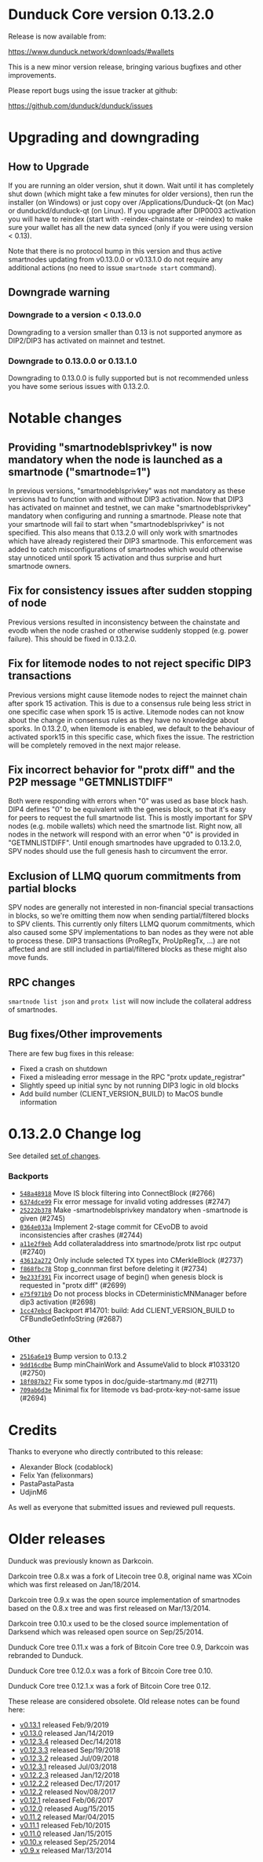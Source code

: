 Dunduck Core version 0.13.2.0
==========================

Release is now available from:

  <https://www.dunduck.network/downloads/#wallets>

This is a new minor version release, bringing various bugfixes and other improvements.

Please report bugs using the issue tracker at github:

  <https://github.com/dunduck/dunduck/issues>


Upgrading and downgrading
=========================

How to Upgrade
--------------

If you are running an older version, shut it down. Wait until it has completely
shut down (which might take a few minutes for older versions), then run the
installer (on Windows) or just copy over /Applications/Dunduck-Qt (on Mac) or
dunduckd/dunduck-qt (on Linux). If you upgrade after DIP0003 activation you will
have to reindex (start with -reindex-chainstate or -reindex) to make sure
your wallet has all the new data synced (only if you were using version < 0.13).

Note that there is no protocol bump in this version and thus active smartnodes
updating from v0.13.0.0 or v0.13.1.0 do not require any additional actions (no need to issue
`smartnode start` command).

Downgrade warning
-----------------

### Downgrade to a version < 0.13.0.0

Downgrading to a version smaller than 0.13 is not supported anymore as DIP2/DIP3 has activated
on mainnet and testnet.

### Downgrade to 0.13.0.0 or 0.13.1.0

Downgrading to 0.13.0.0 is fully supported but is not recommended unless you have some serious issues with 0.13.2.0.

Notable changes
===============

Providing "smartnodeblsprivkey" is now mandatory when the node is launched as a smartnode ("smartnode=1")
------------------------------------------------------------------------
In previous versions, "smartnodeblsprivkey" was not mandatory as these versions had to function with and without DIP3
activation. Now that DIP3 has activated on mainnet and testnet, we can make "smartnodeblsprivkey" mandatory when
configuring and running a smartnode. Please note that your smartnode will fail to start when "smartnodeblsprivkey"
is not specified. This also means that 0.13.2.0 will only work with smartnodes which have already registered their
DIP3 smartnode. This enforcement was added to catch misconfigurations of smartnodes which would otherwise stay
unnoticed until spork 15 activation and thus surprise and hurt smartnode owners.

Fix for consistency issues after sudden stopping of node
--------------------------------------------------------
Previous versions resulted in inconsistency between the chainstate and evodb when the node crashed or otherwise suddenly
stopped (e.g. power failure). This should be fixed in 0.13.2.0. 

Fix for litemode nodes to not reject specific DIP3 transactions
---------------------------------------------------------------
Previous versions might cause litemode nodes to reject the mainnet chain after spork 15 activation. This is due to a
consensus rule being less strict in one specific case when spork 15 is active. Litemode nodes can not know about the
change in consensus rules as they have no knowledge about sporks. In 0.13.2.0, when litemode is enabled, we default to the
behaviour of activated spork15 in this specific case, which fixes the issue. The restriction will be completely removed
in the next major release.

Fix incorrect behavior for "protx diff" and the P2P message "GETMNLISTDIFF"
---------------------------------------------------------------------------
Both were responding with errors when "0" was used as base block hash. DIP4 defines "0" to be equivalent with the
genesis block, so that it's easy for peers to request the full smartnode list.
This is mostly important for SPV nodes (e.g. mobile wallets) which need the smartnode list. Right now, all nodes in
the network will respond with an error when "0" is provided in  "GETMNLISTDIFF". Until enough smartnodes have upgraded
to 0.13.2.0, SPV nodes should use the full genesis hash to circumvent the error.

Exclusion of LLMQ quorum commitments from partial blocks
--------------------------------------------------------
SPV nodes are generally not interested in non-financial special transactions in blocks, so we're omitting them now when
sending partial/filtered blocks to SPV clients. This currently only filters LLMQ quorum commitments, which also caused
some SPV implementations to ban nodes as they were not able to process these. DIP3 transactions (ProRegTx, ProUpRegTx, ...)
are not affected and are still included in partial/filtered blocks as these might also move funds. 

RPC changes
-----------
`smartnode list json` and `protx list` will now include the collateral address of smartnodes.

Bug fixes/Other improvements
----------------------------
There are few bug fixes in this release:
- Fixed a crash on shutdown
- Fixed a misleading error message in the RPC "protx update_registrar"  
- Slightly speed up initial sync by not running DIP3 logic in old blocks
- Add build number (CLIENT_VERSION_BUILD) to MacOS bundle information 

 0.13.2.0 Change log
===================

See detailed [set of changes](https://github.com/dunduck/dunduck/compare/v0.13.1.0...dunduck:v0.13.2.0).

### Backports

- [`548a48918`](https://github.com/dunduck/dunduck/commit/548a48918) Move IS block filtering into ConnectBlock (#2766)
- [`6374dce99`](https://github.com/dunduck/dunduck/commit/6374dce99) Fix error message for invalid voting addresses (#2747)
- [`25222b378`](https://github.com/dunduck/dunduck/commit/25222b378) Make -smartnodeblsprivkey mandatory when -smartnode is given (#2745)
- [`0364e033a`](https://github.com/dunduck/dunduck/commit/0364e033a) Implement 2-stage commit for CEvoDB to avoid inconsistencies after crashes (#2744)
- [`a11e2f9eb`](https://github.com/dunduck/dunduck/commit/a11e2f9eb) Add collateraladdress into smartnode/protx list rpc output (#2740)
- [`43612a272`](https://github.com/dunduck/dunduck/commit/43612a272) Only include selected TX types into CMerkleBlock (#2737)
- [`f868fbc78`](https://github.com/dunduck/dunduck/commit/f868fbc78) Stop g_connman first before deleting it (#2734)
- [`9e233f391`](https://github.com/dunduck/dunduck/commit/9e233f391) Fix incorrect usage of begin() when genesis block is requested in "protx diff" (#2699)
- [`e75f971b9`](https://github.com/dunduck/dunduck/commit/e75f971b9) Do not process blocks in CDeterministicMNManager before dip3 activation (#2698)
- [`1cc47ebcd`](https://github.com/dunduck/dunduck/commit/1cc47ebcd) Backport #14701: build: Add CLIENT_VERSION_BUILD to CFBundleGetInfoString (#2687)

### Other

- [`2516a6e19`](https://github.com/dunduck/dunduck/commit/2516a6e19) Bump version to 0.13.2
- [`9dd16cdbe`](https://github.com/dunduck/dunduck/commit/9dd16cdbe) Bump minChainWork and AssumeValid to block #1033120 (#2750)
- [`18f087b27`](https://github.com/dunduck/dunduck/commit/18f087b27) Fix some typos in doc/guide-startmany.md (#2711)
- [`709ab6d3e`](https://github.com/dunduck/dunduck/commit/709ab6d3e) Minimal fix for litemode vs bad-protx-key-not-same issue (#2694)

Credits
=======

Thanks to everyone who directly contributed to this release:

- Alexander Block (codablock)
- Felix Yan (felixonmars)
- PastaPastaPasta
- UdjinM6

As well as everyone that submitted issues and reviewed pull requests.

Older releases
==============

Dunduck was previously known as Darkcoin.

Darkcoin tree 0.8.x was a fork of Litecoin tree 0.8, original name was XCoin
which was first released on Jan/18/2014.

Darkcoin tree 0.9.x was the open source implementation of smartnodes based on
the 0.8.x tree and was first released on Mar/13/2014.

Darkcoin tree 0.10.x used to be the closed source implementation of Darksend
which was released open source on Sep/25/2014.

Dunduck Core tree 0.11.x was a fork of Bitcoin Core tree 0.9,
Darkcoin was rebranded to Dunduck.

Dunduck Core tree 0.12.0.x was a fork of Bitcoin Core tree 0.10.

Dunduck Core tree 0.12.1.x was a fork of Bitcoin Core tree 0.12.

These release are considered obsolete. Old release notes can be found here:

- [v0.13.1](https://github.com/dunduck/dunduck/blob/master/doc/release-notes/dunduck/release-notes-0.13.1.md) released Feb/9/2019
- [v0.13.0](https://github.com/dunduck/dunduck/blob/master/doc/release-notes/dunduck/release-notes-0.13.0.md) released Jan/14/2019
- [v0.12.3.4](https://github.com/dunduck/dunduck/blob/master/doc/release-notes/dunduck/release-notes-0.12.3.4.md) released Dec/14/2018
- [v0.12.3.3](https://github.com/dunduck/dunduck/blob/master/doc/release-notes/dunduck/release-notes-0.12.3.3.md) released Sep/19/2018
- [v0.12.3.2](https://github.com/dunduck/dunduck/blob/master/doc/release-notes/dunduck/release-notes-0.12.3.2.md) released Jul/09/2018
- [v0.12.3.1](https://github.com/dunduck/dunduck/blob/master/doc/release-notes/dunduck/release-notes-0.12.3.1.md) released Jul/03/2018
- [v0.12.2.3](https://github.com/dunduck/dunduck/blob/master/doc/release-notes/dunduck/release-notes-0.12.2.3.md) released Jan/12/2018
- [v0.12.2.2](https://github.com/dunduck/dunduck/blob/master/doc/release-notes/dunduck/release-notes-0.12.2.2.md) released Dec/17/2017
- [v0.12.2](https://github.com/dunduck/dunduck/blob/master/doc/release-notes/dunduck/release-notes-0.12.2.md) released Nov/08/2017
- [v0.12.1](https://github.com/dunduck/dunduck/blob/master/doc/release-notes/dunduck/release-notes-0.12.1.md) released Feb/06/2017
- [v0.12.0](https://github.com/dunduck/dunduck/blob/master/doc/release-notes/dunduck/release-notes-0.12.0.md) released Aug/15/2015
- [v0.11.2](https://github.com/dunduck/dunduck/blob/master/doc/release-notes/dunduck/release-notes-0.11.2.md) released Mar/04/2015
- [v0.11.1](https://github.com/dunduck/dunduck/blob/master/doc/release-notes/dunduck/release-notes-0.11.1.md) released Feb/10/2015
- [v0.11.0](https://github.com/dunduck/dunduck/blob/master/doc/release-notes/dunduck/release-notes-0.11.0.md) released Jan/15/2015
- [v0.10.x](https://github.com/dunduck/dunduck/blob/master/doc/release-notes/dunduck/release-notes-0.10.0.md) released Sep/25/2014
- [v0.9.x](https://github.com/dunduck/dunduck/blob/master/doc/release-notes/dunduck/release-notes-0.9.0.md) released Mar/13/2014

